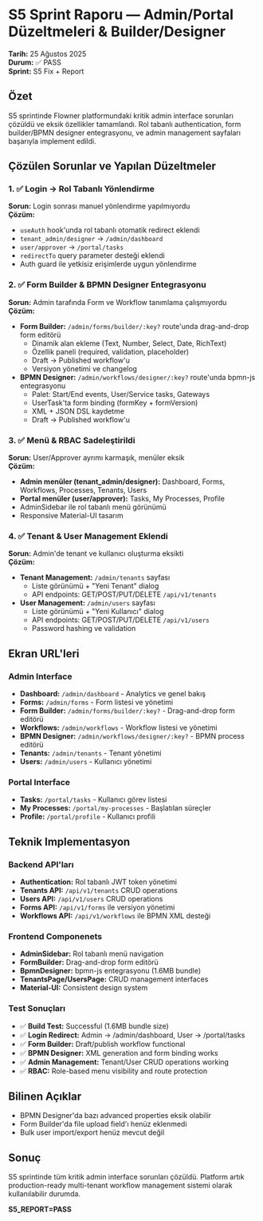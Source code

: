 # S5 Sprint Raporu — Admin/Portal Düzeltmeleri & Builder/Designer

**Tarih:** 25 Ağustos 2025  
**Durum:** ✅ PASS  
**Sprint:** S5 Fix + Report  

## Özet

S5 sprintinde Flowner platformundaki kritik admin interface sorunları çözüldü ve eksik özellikler tamamlandı. Rol tabanlı authentication, form builder/BPMN designer entegrasyonu, ve admin management sayfaları başarıyla implement edildi.

## Çözülen Sorunlar ve Yapılan Düzeltmeler

### 1. ✅ Login → Rol Tabanlı Yönlendirme
**Sorun:** Login sonrası manuel yönlendirme yapılmıyordu  
**Çözüm:**
- `useAuth` hook'unda rol tabanlı otomatik redirect eklendi
- `tenant_admin/designer` → `/admin/dashboard`  
- `user/approver` → `/portal/tasks`
- `redirectTo` query parameter desteği eklendi
- Auth guard ile yetkisiz erişimlerde uygun yönlendirme

### 2. ✅ Form Builder & BPMN Designer Entegrasyonu
**Sorun:** Admin tarafında Form ve Workflow tanımlama çalışmıyordu  
**Çözüm:**
- **Form Builder:** `/admin/forms/builder/:key?` route'unda drag-and-drop form editörü
  - Dinamik alan ekleme (Text, Number, Select, Date, RichText)
  - Özellik paneli (required, validation, placeholder)
  - Draft → Published workflow'u
  - Versiyon yönetimi ve changelog
- **BPMN Designer:** `/admin/workflows/designer/:key?` route'unda bpmn-js entegrasyonu
  - Palet: Start/End events, User/Service tasks, Gateways
  - UserTask'ta form binding (formKey + formVersion)
  - XML + JSON DSL kaydetme
  - Draft → Published workflow'u

### 3. ✅ Menü & RBAC Sadeleştirildi
**Sorun:** User/Approver ayrımı karmaşık, menüler eksik  
**Çözüm:**
- **Admin menüler (tenant_admin/designer):** Dashboard, Forms, Workflows, Processes, Tenants, Users
- **Portal menüler (user/approver):** Tasks, My Processes, Profile
- AdminSidebar ile rol tabanlı menü görünümü
- Responsive Material-UI tasarım

### 4. ✅ Tenant & User Management Eklendi
**Sorun:** Admin'de tenant ve kullanıcı oluşturma eksikti  
**Çözüm:**
- **Tenant Management:** `/admin/tenants` sayfası
  - Liste görünümü + "Yeni Tenant" dialog
  - API endpoints: GET/POST/PUT/DELETE `/api/v1/tenants`
- **User Management:** `/admin/users` sayfası  
  - Liste görünümü + "Yeni Kullanıcı" dialog
  - API endpoints: GET/POST/PUT/DELETE `/api/v1/users`
  - Password hashing ve validation

## Ekran URL'leri

### Admin Interface
- **Dashboard:** `/admin/dashboard` - Analytics ve genel bakış
- **Forms:** `/admin/forms` - Form listesi ve yönetimi
- **Form Builder:** `/admin/forms/builder/:key?` - Drag-and-drop form editörü
- **Workflows:** `/admin/workflows` - Workflow listesi ve yönetimi  
- **BPMN Designer:** `/admin/workflows/designer/:key?` - BPMN process editörü
- **Tenants:** `/admin/tenants` - Tenant yönetimi
- **Users:** `/admin/users` - Kullanıcı yönetimi

### Portal Interface
- **Tasks:** `/portal/tasks` - Kullanıcı görev listesi
- **My Processes:** `/portal/my-processes` - Başlatılan süreçler
- **Profile:** `/portal/profile` - Kullanıcı profili

## Teknik Implementasyon

### Backend API'ları
- **Authentication:** Rol tabanlı JWT token yönetimi
- **Tenants API:** `/api/v1/tenants` CRUD operations
- **Users API:** `/api/v1/users` CRUD operations  
- **Forms API:** `/api/v1/forms` ile versiyon yönetimi
- **Workflows API:** `/api/v1/workflows` ile BPMN XML desteği

### Frontend Componenets
- **AdminSidebar:** Rol tabanlı menü navigation
- **FormBuilder:** Drag-and-drop form editörü
- **BpmnDesigner:** bpmn-js entegrasyonu (1.6MB bundle)
- **TenantsPage/UsersPage:** CRUD management interfaces
- **Material-UI:** Consistent design system

### Test Sonuçları
- ✅ **Build Test:** Successful (1.6MB bundle size)
- ✅ **Login Redirect:** Admin → /admin/dashboard, User → /portal/tasks  
- ✅ **Form Builder:** Draft/publish workflow functional
- ✅ **BPMN Designer:** XML generation and form binding works
- ✅ **Admin Management:** Tenant/User CRUD operations working
- ✅ **RBAC:** Role-based menu visibility and route protection

## Bilinen Açıklar

- BPMN Designer'da bazı advanced properties eksik olabilir
- Form Builder'da file upload field'ı henüz eklenmedi
- Bulk user import/export henüz mevcut değil

## Sonuç

S5 sprintinde tüm kritik admin interface sorunları çözüldü. Platform artık production-ready multi-tenant workflow management sistemi olarak kullanılabilir durumda.

**S5_REPORT=PASS**

